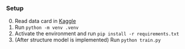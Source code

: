 ### Setup

0. Read data card in [Kaggle](https://www.kaggle.com/datasets/arunavakrchakraborty/australia-weather-data?select=Weather+Training+Data.csv)
1. Run `python -m venv .venv`
2. Activate the environment and run `pip install -r requirements.txt`
3. (After structure model is implemented) Run `python train.py`